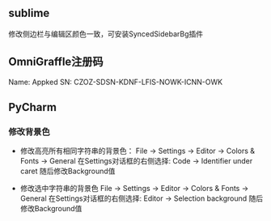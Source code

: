 ## sublime
修改侧边栏与编辑区颜色一致，可安装SyncedSidebarBg插件

## OmniGraffle注册码
Name: Appked
SN: CZOZ-SDSN-KDNF-LFIS-NOWK-ICNN-OWK

## PyCharm
### 修改背景色
* 修改高亮所有相同字符串的背景色：
File -> Settings -> Editor -> Colors & Fonts -> General 
在Settings对话框的右侧选择: 
Code -> Identifier under caret 随后修改Background值

* 修改选中字符串的背景色
File -> Settings -> Editor -> Colors & Fonts -> General 
在Settings对话框的右侧选择: 
Editor -> Selection background 随后修改Background值